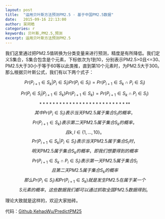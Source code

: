 ```yaml
---
layout: post
title:  "运用贝叶斯方法预测PM2.5 - 基于中国PM2.5数据"
date:   2015-09-16 22:13:00
author: 吴珂皓
categories: r
keywords: 贝叶斯,PM2.5,预测
excerpt: 运用贝叶斯方法预测PM2.5
---
```


我们这里通过把PM2.5值转换为分类变量来进行预测，精度是有所降低。我们定义S集合，S集合包含是个元素，下标依次为1到10，分别表示PM2.5>0且<=30、PM2.5大于30小于等于60等以此类推，直到第10个元素时，为PM2.5大于300。
那么根据贝叶斯公式，我们有以下两个式子：

$$Pr(P_{i+1}\in S_{k}|P_{i}\in S_{l})Pr(P_{i}\in S_{l}) = Pr(P_{i+1}\in S_{k}\cap P_{i}\in S_{l})$$

$$Pr(P_{i}\in S_{l}|P_{i+1}\in S_{k})Pr(P_{i+1}\in S_{k}) = Pr(P_{i+1}\in S_{k}\cap P_{i}\in S_{l})$$

$$****************************$$
$$其中Pr(P_{i}\in S_{l})表示当天PM2.5属于集合S_{l}的概率，$$
$$Pr(P_{i+1}\in S_{k})表示第二天PM2.5属于集合S_{k}的概率，$$
$$且k,l\in \left \{1,...,10  \right \}。$$
$$Pr(P_{i+1}\in S_{k}|P_{i}\in S_{l})表示当天PM2.5属于集合S_{l}时，$$
$$明天PM2.5属于集合S_{k}的概率，即我们想要得到的概率$$
$$Pr(P_{i+1}\in S_{k}\cap P_{i}\in S_{l})表示第一天PM2.5属于集合S_{l}$$
$$且第二天PM2.5属于集合S_{k}的概率$$
$$那么Pr(P_{i}\in S_{l})和Pr(P_{i+1}\in S_{k})就是发生PM2.5在属于某一个$$
$$S元素的概率，这些数据我们都可以通过抓取全国PM2.5数据得到。$$

理论大致就是这样的，欢迎大家拍砖。

代码：[Github KehaoWu/PredictPM25](https://github.com/KehaoWu/PredictPM25)
